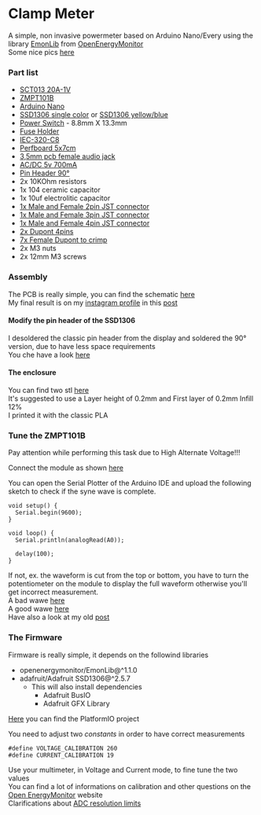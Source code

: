# Clamp Meter
A simple, non invasive powermeter based on Arduino Nano/Every using the library [EmonLib](https://www.arduino.cc/reference/en/libraries/emonlib/) from [OpenEnergyMonitor](https://learn.openenergymonitor.org/)  
Some nice pics [here](https://www.instagram.com/p/CiNQrXfMGJH/)

### Part list
* [SCT013 20A-1V](https://www.poweruc.pl/collections/split-core-current-transformers2/products/split-core-current-transformer-sct013-rated-input-5a-100a?variant=6876754837548)
* [ZMPT101B](https://www.amazon.it/ANGEEK-ZMPT101B-Voltage-Transformer-Arduino/dp/B07ZDJS7CD/ref=sr_1_5?crid=2VDKQQ92EFPPX&keywords=zmpt101b&qid=1661873666&sprefix=zmpt%2Caps%2C177&sr=8-5)
* [Arduino Nano](https://www.amazon.it/AZDelivery-Atmega328-compatibile-Arduino-CH340/dp/B01LWSJBTD/ref=sr_1_5?__mk_it_IT=%C3%85M%C3%85%C5%BD%C3%95%C3%91&crid=2W9PAR9ZX076H&keywords=arduino+nano&qid=1661873718&sprefix=arduino+nano%2Caps%2C186&sr=8-5)
* [SSD1306 single color](https://www.amazon.it/AZDelivery-Display-retroilluminato-Raspberry-gratuito/dp/B01L9GC470/ref=sr_1_4?__mk_it_IT=%C3%85M%C3%85%C5%BD%C3%95%C3%91&crid=2PD4DDDC4VGNB&keywords=ssd1306&qid=1661873867&sprefix=ssd1306%2Caps%2C156&sr=8-4&th=1) or [SSD1306 yellow/blue](https://www.amazon.it/ARCELI-pollici-SSD1306-auto-luminoso-Raspberry/dp/B07J2QWF43/ref=sr_1_29?__mk_it_IT=%C3%85M%C3%85%C5%BD%C3%95%C3%91&crid=2PD4DDDC4VGNB&keywords=ssd1306&qid=1661874005&sprefix=ssd1306%2Caps%2C156&sr=8-29)
* [Power Switch](https://it.aliexpress.com/item/32813951635.html?spm=a2g0o.order_list.0.0.21ef3696thxWUk&gatewayAdapt=glo2ita) - 8.8mm X 13.3mm
* [Fuse Holder](https://www.ebay.it/itm/291730713153)
* [IEC-320-C8](https://www.ebay.it/itm/254880092205)
* [Perfboard 5x7cm](https://www.amazon.it/AZDelivery-Prototipo-Breadboard-Circuit-progetti/dp/B078HV79XX/ref=sr_1_1_sspa?__mk_it_IT=%C3%85M%C3%85%C5%BD%C3%95%C3%91&crid=1B4T7OKXY22JA&keywords=millefori&qid=1662108280&sprefix=millefori%2Caps%2C172&sr=8-1-spons&smid=A1X7QLRQH87QA3&th=1)
* [3,5mm pcb female audio jack](https://www.ebay.it/itm/201058258889)
* [AC/DC 5v 700mA](https://www.ebay.it/itm/332431319967?hash=item4d6673639f:g:ZL4AAOSw9JpcUvK0&amdata=enc%3AAQAHAAAAoK24RYejD0UpURP6y4e2oS7S%2Bev3zT%2BBxDCNzojMF3abUKjWitjZhNMoOReyx8eNTcwhip0FSz%2Fs5ZuitWlN8T2msyWbVs9j1raZCec0AtPl6JP9qMpz1dH2mj2refrOUvIaO3V2K8B%2F1wveC7XQRnYUdag0iCCLwOld0Es8B8JUI3C1hO1gmo44rl6fmJTCnwSRcbVkkqSbWzRfeDDwaqE%3D%7Ctkp%3ABk9SR8KG0NbfYA)
* [Pin Header 90°](https://www.amazon.it/Aussel-2-54mm-Breakable-Connector-Arduino/dp/B01MDRPUFU/ref=sr_1_17_sspa?__mk_it_IT=%C3%85M%C3%85%C5%BD%C3%95%C3%91&crid=5G0OXWIGSXMU&keywords=pin%2Bheader%2B90%2Bgradi%2Bmale&qid=1662108595&sprefix=pin%2Bheader%2B90%2Bgradi%2Bmal%2Caps%2C139&sr=8-17-spons&th=1)
* 2x 10KOhm resistors
* 1x 104 ceramic capacitor
* 1x 10uf electrolitic capacitor
* [1x Male and Female 2pin JST connector](https://www.amazon.it/CQRobot-Pieces-2-54mm-JST-XHR-Connector/dp/B01EQGNZ2I/ref=sr_1_1_sspa?__mk_it_IT=%C3%85M%C3%85%C5%BD%C3%95%C3%91&crid=C73LLDUMZDPZ&keywords=jst&qid=1662109381&sprefix=jst%2Caps%2C244&sr=8-1-spons&psc=1)
* [1x Male and Female 3pin JST connector](https://www.amazon.it/CQRobot-Pieces-2-54mm-JST-XHR-Connector/dp/B01EQGNZ2I/ref=sr_1_1_sspa?__mk_it_IT=%C3%85M%C3%85%C5%BD%C3%95%C3%91&crid=C73LLDUMZDPZ&keywords=jst&qid=1662109381&sprefix=jst%2Caps%2C244&sr=8-1-spons&psc=1)
* [1x Male and Female 4pin JST connector](https://www.amazon.it/CQRobot-Pieces-2-54mm-JST-XHR-Connector/dp/B01EQGNZ2I/ref=sr_1_1_sspa?__mk_it_IT=%C3%85M%C3%85%C5%BD%C3%95%C3%91&crid=C73LLDUMZDPZ&keywords=jst&qid=1662109381&sprefix=jst%2Caps%2C244&sr=8-1-spons&psc=1)
* [2x Dupont 4pins](https://www.ebay.it/itm/231161797482?hash=item35d2511b6a:g:voEAAOxyj4hTIHg2)
* [7x Female Dupont to crimp](https://www.ebay.it/itm/331155852325?hash=item4d1a6d4c25:g:KLQAAOSwzhVWq8K8)
* 2x M3 nuts
* 2x 12mm M3 screws

### Assembly
The PCB is really simple, you can find the schematic [here](https://github.com/MrLoba81/clamp-meter/blob/main/schematic/ClampMeter_schema.jpg)  
My final result is on my [instagram profile](https://www.instagram.com/mrloba81/) in this [post](https://www.instagram.com/p/Ch1pz97Maak/)

#### Modify the pin header of the SSD1306
I desoldered the classic pin header from the display and soldered the 90° version, due to have less space requirements  
You che have a look [here](https://github.com/MrLoba81/clamp-meter/blob/main/images/display.jpg)

#### The enclosure
You can find two stl [here](https://github.com/MrLoba81/clamp-meter/tree/main/enclosure)  
It's suggested to use a Layer height of 0.2mm and First layer of 0.2mm Infill 12%  
I printed it with the classic PLA

### Tune the ZMPT101B
Pay attention while performing this task due to High Alternate Voltage!!!

Connect the module as shown [here](https://github.com/MrLoba81/clamp-meter/blob/main/images/ZMPT101B.jpg)

You can open the Serial Plotter of the Arduino IDE and upload the following sketch to check if the syne wave is complete.
```
void setup() {  
  Serial.begin(9600);
}

void loop() {
  Serial.println(analogRead(A0));

  delay(100);
}
```
If not, ex. the waveform is cut from the top or bottom, you have to turn the potentiometer on the module to display the full waveform otherwise you'll get incorrect measurement.  
A bad wawe [here](https://github.com/MrLoba81/clamp-meter/blob/main/images/ZMPT-BadWawe.PNG)  
A good wawe [here](https://github.com/MrLoba81/clamp-meter/blob/main/images/ZMPT-GoodWawe.PNG)  
Have also a look at my old [post](https://www.instagram.com/p/CN0LfA8lw_c/)  

### The Firmware
Firmware is really simple, it depends on the followind libraries
* openenergymonitor/EmonLib@^1.1.0
*	adafruit/Adafruit SSD1306@^2.5.7
    * This will also install dependencies
        * Adafruit BusIO
        *	Adafruit GFX Library

[Here](https://github.com/MrLoba81/clamp-meter/tree/main/firmware) you can find the PlatformIO project

You need to adjust two *constants* in order to have correct measurements
```
#define VOLTAGE_CALIBRATION 260
#define CURRENT_CALIBRATION 19
```
Use your multimeter, in Voltage and Current mode, to fine tune the two values  
You can find a lot of informations on calibration and other questions on the [Open EnergyMonitor](https://learn.openenergymonitor.org/electricity-monitoring/ctac/calibration) website  
Clarifications about [ADC resolution limits](https://learn.openenergymonitor.org/electricity-monitoring/ct-sensors/measurement-implications-of-adc-resolution-at-low-current-values)
